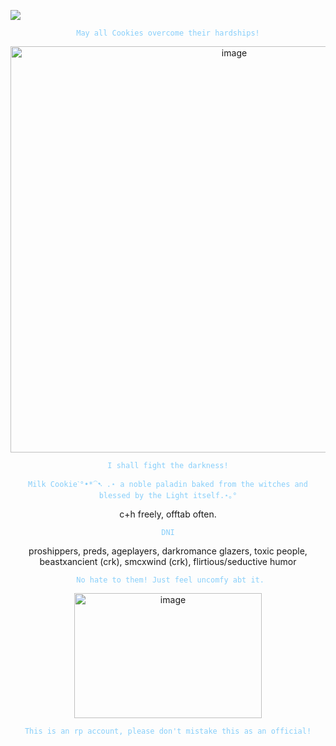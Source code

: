 
![](https://komarev.com/ghpvc/?username=MilkCookie999&abbreviated=true)
<p align="center">
<code style="color : lightskyblue">May all Cookies overcome their hardships!</code>

<p align="center">
  <img <img width="700" height="650" alt="image" src="https://github.com/user-attachments/assets/4a679ee4-b391-4378-9526-956627b3fb74" />
<p align="center">
<code style="color : lightskyblue">I shall fight the darkness!</code>

</p>
<p align="center">
<code style="color : lightskyblue">Milk Cookieˋ°•*⁀➷ .⋆ a noble paladin baked from the witches and blessed by the Light itself.⋆｡°</code>

<p align="center">
  c+h freely, offtab often.
 <p align="center">
  <code style="color : lightskyblue">DNI</code>
<p align="center">
   proshippers, preds, ageplayers, darkromance glazers, toxic people, beastxancient (crk), smcxwind (crk), flirtious/seductive humor
<p align="center">
  <code style="color : lightskyblue"> No hate to them! Just feel uncomfy abt it.</code> 
 <p align="center"> 
 <img width="300" height="200" alt="image" src="https://github.com/user-attachments/assets/15702a4a-34af-48a5-a502-140b0b9b6ae7" />
  <p align="center"> 
   <code style="color : lightskyblue">This is an rp account, please don't mistake this as an official!</code>

  
